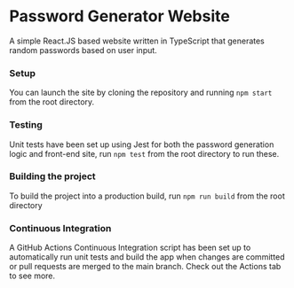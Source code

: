 # Password Generator Website
A simple React.JS based website written in TypeScript that generates random passwords based on user input.

### Setup
You can launch the site by cloning the repository and running `npm start` from the root directory.

### Testing
Unit tests have been set up using Jest for both the password generation logic and front-end site, run `npm test` from the root directory to run these.

### Building the project
To build the project into a production build, run `npm run build` from the root directory

### Continuous Integration
A GitHub Actions Continuous Integration script has been set up to automatically run unit tests and build the app when changes are committed or pull requests are merged to the main branch. Check out the Actions tab to see more.
